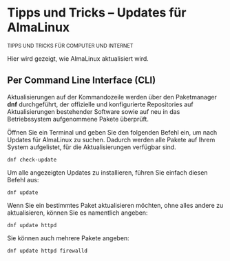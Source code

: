 # Tipps und Tricks – Updates für AlmaLinux

<small>TIPPS UND TRICKS FÜR COMPUTER UND INTERNET</small>

Hier wird gezeigt, wie AlmaLinux aktualisiert wird.

## Per Command Line Interface (CLI)

Aktualisierungen auf der Kommandozeile werden über den Paketmanager **dnf** durchgeführt, der offizielle und konfigurierte Repositories auf Aktualisierungen bestehender Software sowie auf neu in das Betriebssystem aufgenommene Pakete überprüft.

Öffnen Sie ein Terminal und geben Sie den folgenden Befehl ein, um nach Updates für AlmaLinux zu suchen. Dadurch werden alle Pakete auf Ihrem System aufgelistet, für die Aktualisierungen verfügbar sind.

```
dnf check-update
```

Um alle angezeigten Updates zu installieren, führen Sie einfach diesen Befehl aus:

```
dnf update
```

Wenn Sie ein bestimmtes Paket aktualisieren möchten, ohne alles andere zu aktualisieren, können Sie es namentlich angeben:

```
dnf update httpd
```

Sie können auch mehrere Pakete angeben:

```
dnf update httpd firewalld
```
